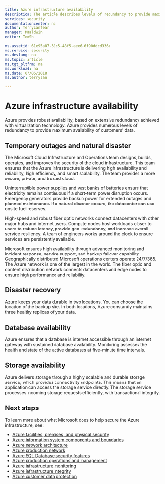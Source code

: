 ```yaml
---
title: Azure infrastructure availability
description: The article describes levels of redundancy to provide maximum availability of customers’ data.
services: security
documentationcenter: na
author: TerryLanfear
manager: MBaldwin
editor: TomSh

ms.assetid: 61e95a87-39c5-48f5-aee6-6f90ddcd336e
ms.service: security
ms.devlang: na
ms.topic: article
ms.tgt_pltfrm: na
ms.workload: na
ms.date: 07/06/2018
ms.author: terrylan

---
```


# Azure infrastructure availability
Azure provides robust availability, based on extensive redundancy achieved with virtualization technology. Azure provides numerous levels of redundancy to provide maximum availability of customers’ data.

## Temporary outages and natural disaster
The Microsoft Cloud Infrastructure and Operations team designs, builds, operates, and improves the security of the cloud infrastructure. This team ensures that the Azure infrastructure is delivering high availability and reliability, high efficiency, and smart scalability. The team provides a more secure, private, and trusted cloud.

Uninterruptible power supplies and vast banks of batteries ensure that electricity remains continuous if a short-term power disruption occurs. Emergency generators provide backup power for extended outages and planned maintenance. If a natural disaster occurs, the datacenter can use onsite fuel reserves.

High-speed and robust fiber optic networks connect datacenters with other major hubs and internet users. Compute nodes host workloads closer to users to reduce latency, provide geo-redundancy, and increase overall service resiliency. A team of engineers works around the clock to ensure services are persistently available.

Microsoft ensures high availability through advanced monitoring and incident response, service support, and backup failover capability. Geographically distributed Microsoft operations centers operate 24/7/365. The Azure network is one of the largest in the world. The fiber optic and content distribution network connects datacenters and edge nodes to ensure high performance and reliability.

## Disaster recovery
Azure keeps your data durable in two locations. You can choose the location of the backup site. In both locations, Azure constantly maintains three healthy replicas of your data.

## Database availability
Azure ensures that a database is internet accessible through an internet gateway with sustained database availability. Monitoring assesses the health and state of the active databases at five-minute time intervals.

## Storage availability
Azure delivers storage through a highly scalable and durable storage service, which provides connectivity endpoints. This means that an application can access the storage service directly. The storage service processes incoming storage requests efficiently, with transactional integrity.

## Next steps
To learn more about what Microsoft does to help secure the Azure infrastructure, see:

- [Azure facilities, premises, and physical security](azure-physical-security.md)
- [Azure information system components and boundaries](azure-infrastructure-components.md)
- [Azure network architecture](azure-infrastructure-network.md)
- [Azure production network](azure-production-network.md)
- [Azure SQL Database security features](azure-infrastructure-sql.md)
- [Azure production operations and management](azure-infrastructure-operations.md)
- [Azure infrastructure monitoring](azure-infrastructure-monitoring.md)
- [Azure infrastructure integrity](azure-infrastructure-integrity.md)
- [Azure customer data protection](azure-protection-of-customer-data.md)
